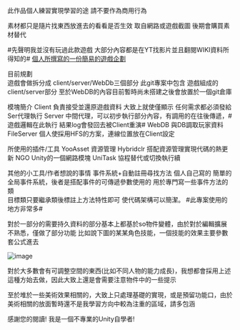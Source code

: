 此作品個人練習實現學習的途 請不要作為商用行為

素材都只是隨片找東西放進去的看看是否生效  取自網路或遊戲截圖  後期會購買素材替代

#先聲明我並沒有玩過此款遊戲 大部分內容都是在YT找影片並且翻閱WIKI資料所得知的#
[個人所撰寫的一份簡易的遊戲企劃](https://docs.google.com/document/d/1IsJkN7QeWTN0F6YH7nQXMLSK_4QRIg7m6XY9c1QVk_w/edit?tab=t.0#heading=h.raz8d8hqsao0)

目前規劃  
遊戲會做拆分成 client/server/WebDb三個部分 此git專案中包含  遊戲組成的client/server部分 
至於WebDB的內容目前暫時尚未搭建之後會放置於一個git倉庫

模塊簡介
Client 負責接受並還原遊戲資料 大致上就使僅顯示 任何需求都必須發給Ser代理執行
Server 中間代理，可以初步執行部分內容，有調用的在往後傳遞，#遊戲邏輯在此執行 結果log會發回去被Client重演#
WebDB  與DB調取玩家資料
FileServer 個人使採用HFS的方案，連線位置放在Client設定

所使用的插件/工具
YooAsset   資源管理
Hybridclr  搭配資源管理實現代碼的熱更新
NGO        Unity的一個網路模塊
UniTask    協程替代或切換執行續

其他的小工具/作者想說的事情
事件系統+自動註冊尋找方法 
    個人自己寫的 簡單的全局事件系統，後者是搭配事件的可傳遞參數使用的 用於專門寫一些事件方法的類  
    目標類只要繼承類後標註上方法特性即可  使代碼架構可以簡潔。 #此專案使用的地方非常多#
    
對於一部分的需要持久資料的部分基本上都基於so物件變體，由於對於編輯擴展不熟悉，僅做了部分功能
   比如說下圖的某某角色技能，一個技能的效果主要參數套公式進去
   
   ![image](https://github.com/user-attachments/assets/12d7c833-519a-4f23-9a61-8e263e6669a0) 
       
  對於大多數會有可調整空間的東西(比如不同人物的能力成長)，我想都會採用上述這種方始去做，因此大致上還是會需要注意物件中的一些提示

至於堆於一些美術效果相關的，大致上只處理基礎的實現，或是預留功能口，由於美術相關的放面暫時還不是我學習方向中較為注重的區域，請多包涵

感謝您的閱讀!   我是一個不專業的Unity自學者!





